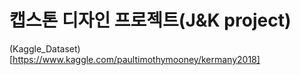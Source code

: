 # 캡스톤 디자인 프로젝트(J&K project)

(Kaggle_Dataset)[https://www.kaggle.com/paultimothymooney/kermany2018]
